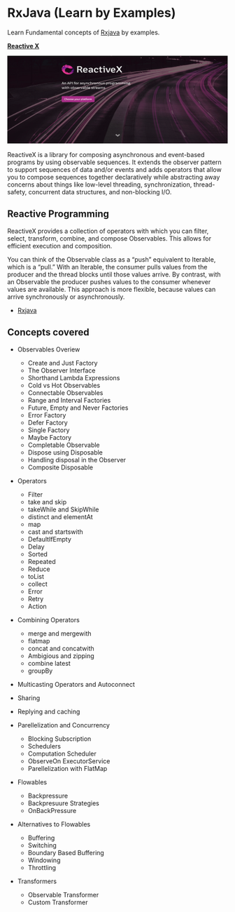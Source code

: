 # RxJava (Learn by Examples)
Learn Fundamental concepts of [Rxjava](https://github.com/ReactiveX/RxJava) by examples.


**[Reactive X](http://reactivex.io/intro.html)**

<img src="https://github.com/udayrajsawhney/RxJava/blob/master/coreconcepts/1.png" width="800" height="200"/>

ReactiveX is a library for composing asynchronous and event-based programs by using observable sequences.
It extends the observer pattern to support sequences of data and/or events and adds operators that allow you to compose sequences together declaratively while abstracting away concerns about things like low-level threading, synchronization, thread-safety, concurrent data structures, and non-blocking I/O.

## Reactive Programming
ReactiveX provides a collection of operators with which you can filter, select, transform, combine, and compose Observables. This allows for efficient execution and composition.

You can think of the Observable class as a “push” equivalent to Iterable, which is a “pull.” With an Iterable, the consumer pulls values from the producer and the thread blocks until those values arrive. By contrast, with an Observable the producer pushes values to the consumer whenever values are available. This approach is more flexible, because values can arrive synchronously or asynchronously.


- [Rxjava](https://github.com/ReactiveX/RxJava)

## Concepts covered

- Observables Overiew
	- Create and Just Factory
	- The Observer Interface
	- Shorthand Lambda Expressions
	- Cold vs Hot Observables
	- Connectable Observables
	- Range and Interval Factories
	- Future, Empty and Never Factories
	- Error Factory
	- Defer Factory
	- Single Factory
	- Maybe Factory
	- Completable Observable
	- Dispose using Disposable
	- Handling disposal in the Observer
	- Composite Disposable

- Operators
	- Filter
	- take and skip
	- takeWhile and SkipWhile
	- distinct and elementAt
	- map
	- cast and startswith
	- DefaultIfEmpty
	- Delay
	- Sorted
	- Repeated
	- Reduce
	- toList
	- collect
	- Error
	- Retry
	- Action

- Combining Operators
	- merge and mergewith
	- flatmap
	- concat and concatwith
	- Ambigious and zipping
	- combine latest
	- groupBy

- Multicasting Operators and Autoconnect
- Sharing
- Replying and caching

- Parellelization and Concurrency
	- Blocking Subscription
	- Schedulers
	- Computation Scheduler
	- ObserveOn ExecutorService
	- Parellelization with FlatMap

- Flowables
	- Backpressure
	- Backpresuure Strategies
	- OnBackPressure

- Alternatives to Flowables
	- Buffering
	- Switching
	- Boundary Based Buffering
	- Windowing
	- Throttling

- Transformers
	- Observable Transformer
	- Custom Transformer

